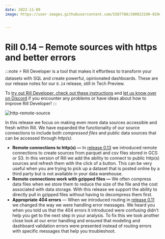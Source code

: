 ```yaml
---
date: 2022-11-09
image: https://user-images.githubusercontent.com/5587788/200923199-019e6042-94c1-4363-8169-3abbe4366301.png


---
```


# Rill 0.14 – Remote sources with https and better errors

:::note
⚡ Rill Developer is a tool that makes it effortless to transform your datasets with SQL and create powerful, opinionated dashboards. These are our release notes for our `0.14` release, still in Tech Preview.

To [try out Rill Developer, check out these instructions](../install) and [let us know over on Discord](https://bit.ly/3bbcSl9) if you encounter any problems or have ideas about how to improve Rill Developer!
:::

![http-remote-source](https://user-images.githubusercontent.com/5587788/200923188-436ffd76-0a27-4b02-a713-1a5afbb0ddb2.gif "769076584")


In this release we focus on making even more data sources accessible and fresh within Rill. We have expanded the functionality of our source connections to include both _compressed files_ and public data sources that can be accessed through _http(s)_. 

- **Remote connections to http(s) —** In [release 0.13](https://docs.rilldata.com/notes/0.13) we introduced remote connections to create sources from parquet and csv files stored in GCS or S3. In this version of Rill we add the ability to connect to public http(s) sources and refresh them with the click of a button. This can be very useful when you are trying to pick up a dataset that is posted online by a third party but is not available in your data warehouse.
- **Remote connections work with gzipped files —** We often compress data files when we store them to reduce the size of the file and the cost associated with data storage. With this release we support the ability to directly pull in gzipped files without having to decompress them first.
- **Appropriate 404 errors** — When we introduced routing in [release 0.11](https://docs.rilldata.com/notes/0.11) we changed the way we were handling error messages. We heard you when you told us that the 404 errors it introduced were confusing didn’t help you get to the next step in your analysis. To fix this we took another close look at our error handling and ensured that modeling and dashboard validation errors were presented instead of routing errors with specific messages that help you troubleshoot.
